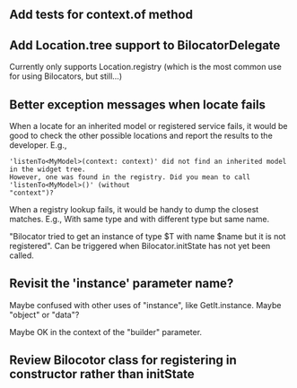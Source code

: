 ## Add tests for context.of method

## Add Location.tree support to BilocatorDelegate

Currently only supports Location.registry (which is the most common use for using Bilocators, but still...)

## Better exception messages when locate fails

When a locate for an inherited model or registered service fails, it would be good to check the
other possible locations and report the results to the developer. E.g.,

    'listenTo<MyModel>(context: context)' did not find an inherited model in the widget tree. 
    However, one was found in the registry. Did you mean to call 'listenTo<MyModel>()' (without
    "context")?

When a registry lookup fails, it would be handy to dump the closest matches. E.g., With same type 
and with different type but same name.

"Bilocator tried to get an instance of type $T with name $name but it is not registered". Can be 
triggered when Bilocator.initState has not yet been called.

## Revisit the 'instance' parameter name?

Maybe confused with other uses of "instance", like GetIt.instance. Maybe "object" or "data"?

Maybe OK in the context of the "builder" parameter.

## Review Bilocotor class for registering in constructor rather than initState